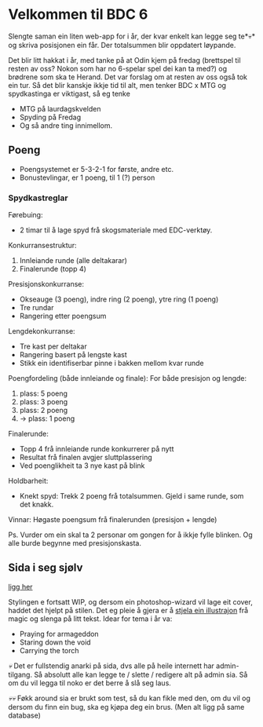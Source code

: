 # Velkommen til BDC 6
Slengte saman ein liten web-app for i år, der kvar enkelt kan legge seg te*💀* og skriva posisjonen ein får. Der totalsummen blir oppdatert løypande.

Det blir litt hakkat i år, med tanke på at Odin kjem på fredag (brettspel til resten av oss? Nokon som har no 6-spelar spel dei kan ta med?) og brødrene som ska te Herand. Det var forslag om at resten av oss også tok ein tur.
Så det blir kanskje ikkje tid til alt, men tenker BDC x MTG og spydkastinga er viktigast, så eg tenke 
* MTG på laurdagskvelden
* Spyding på Fredag
* Og så andre ting innimellom.

## Poeng
- Poengsystemet er 5-3-2-1 for første, andre etc.
- Bonustevlingar, er 1 poeng, til 1 (?) person

### Spydkastreglar

Førebuing:
- 2 timar til å lage spyd frå skogsmateriale med EDC-verktøy.

Konkurransestruktur:
1. Innleiande runde (alle deltakarar)
2. Finalerunde (topp 4)

Presisjonskonkurranse:
- Okseauge (3 poeng), indre ring (2 poeng), ytre ring (1 poeng)
- Tre rundar
- Rangering etter poengsum

Lengdekonkurranse:
- Tre kast per deltakar
- Rangering basert på lengste kast
- Stikk ein identifiserbar pinne i bakken mellom kvar runde

Poengfordeling (både innleiande og finale):
For både presisjon og lengde:
1. plass: 5 poeng
2. plass: 3 poeng
3. plass: 2 poeng
4. -> plass: 1 poeng

Finalerunde:
- Topp 4 frå innleiande runde konkurrerer på nytt
- Resultat frå finalen avgjer sluttplassering
- Ved poenglikheit ta 3 nye kast på blink

Holdbarheit:
- Knekt spyd: Trekk 2 poeng frå totalsummen. Gjeld i same runde, som det knakk. 

Vinnar: Høgaste poengsum frå finalerunden (presisjon + lengde)

Ps. Vurder om ein skal ta 2 personar om gongen for å ikkje fylle blinken. Og alle burde begynne med presisjonskasta. 

## Sida i seg sjølv
[ligg her](https://github.com/Magnus-KF/bdc-react)


Stylingen e fortsatt WIP, og dersom ein photoshop-wizard vil lage eit cover, haddet det hjelpt på stilen. Det eg pleie å gjera er å [stjela ein illustrajon](https://docs.google.com/document/d/1hkQjtH5QyEFHKzkYmsOYdFyzt1QfGZ0jyeGUDDUZI6I/edit) frå magic og slenga på litt tekst.
Idear for tema i år va:
- Praying for armageddon 
- Staring down the void
- Carrying the torch

*💀* Det er fullstendig anarki på sida, dvs alle på heile internett har admin-tilgang. Så absolutt alle kan legge te / slette / redigere alt på admin sia. Så om du vil legga til noko er det berre å slå seg laus.

*💀💀* Føkk around sia er brukt som test, så du kan fikle med den, om du vil og dersom du finn ein bug, ska eg kjøpa deg ein brus. (Men alt ligg på same database)
